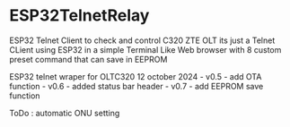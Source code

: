 # ESP32TelnetRelay
ESP32 Telnet Client to check and control C320 ZTE OLT
its just a Telnet CLient using ESP32 in a simple Terminal Like Web browser
with 8 custom preset command that can save in EEPROM

  ESP32 telnet wraper for OLTC320
      12 october 2024
      - v0.5  - add OTA function
      - v0.6  - added status bar header
      - v0.7  - add EEPROM save function

  ToDo : automatic ONU setting 

